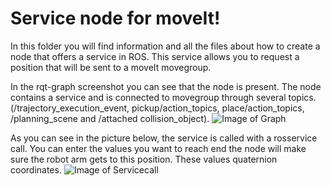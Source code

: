 # Service node for moveIt!

In this folder you will find information and all the files about how to create a node that offers a service in ROS. This service allows you to request a position that will be sent to a moveIt movegroup.

In the rqt-graph screenshot you can see that the node is present. The node contains a service and is connected to movegroup through several topics. (/trajectory_execution_event, pickup/action_topics, place/action_topics, /planning_scene and /attached collision_object).
![Image of Graph](https://github.com/MinorAR/Fontys_SCARA_Arm/blob/master/img/rosgraph.png)

As you can see in the picture below, the service is called with a rosservice call. You can enter the values you want to reach end the node will make sure the robot arm gets to this position. These values quaternion coordinates.
![Image of Servicecall](https://github.com/MinorAR/Fontys_SCARA_Arm/blob/master/img/servicecall.png)
